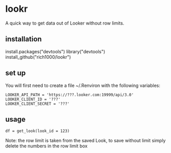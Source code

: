 # lookr

A quick way to get data out of Looker without row limits.

## installation

install.packages("devtools")
library("devtools")
install_github("rich1000/lookr")

## set up

You will first need to create a file ~/.Renviron with the following variables:

```
LOOKER_API_PATH = 'https://???.looker.com:19999/api/3.0'
LOOKER_CLIENT_ID = '???'
LOOKER_CLIENT_SECRET = '???'
```


## usage

```
df = get_look(look_id = 123)
```

Note: the row limit is taken from the saved Look, to save without limit simply delete the numbers in the row limit box
